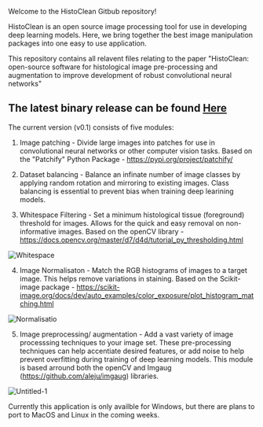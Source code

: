 Welcome to the HistoClean Gitbub repository!

HistoClean is an open source image processing tool for use in developing deep learning models. Here, we bring together the best image manipulation packages into one easy to use application.

This repository contains all relavent files relating to the paper "HistoClean: open-source software for histological image pre-processing and augmentation to improve development of robust convolutional neural networks"

## The latest binary release can be found [Here](https://github.com/HistoCleanQUB/HistoClean/releases)

The current version (v0.1) consists of five modules:

1) Image patching - Divide large images into patches for use in convolutional neural networks or other computer vision tasks.  Based on the "Patchify" Python Package - https://pypi.org/project/patchify/


2) Dataset balancing - Balance an infinate number of image classes by applying random rotation and mirroring to existing images. Class balancing is essential to prevent bias when training deep learining models.

3) Whitespace Filtering - Set a minimum histological tissue (foreground) threshold for images. Allows for the quick and easy removal on non-informative images. Based on the openCV library - https://docs.opencv.org/master/d7/d4d/tutorial_py_thresholding.html

![Whitespace](https://user-images.githubusercontent.com/83717897/117258469-ea7cf900-ae44-11eb-9624-220353e30280.JPG)

4) Image Normalisaton - Match the RGB histograms of images to a target image. This helps remove variations in staining.  Based on the Scikit-image package - https://scikit-image.org/docs/dev/auto_examples/color_exposure/plot_histogram_matching.html

![Normalisatio](https://user-images.githubusercontent.com/83717897/117258492-f10b7080-ae44-11eb-8e20-0fd1ab40b0d0.JPG)

5) Image preprocessing/ augmentation - Add a vast variety of image processsing techniques to your image set. These pre-processing techniques can help accentiate desired features, or add noise to help prevent overfitting during training of deep learning models. This module is based arround both the openCV and Imgaug (https://github.com/aleju/imgaug) libraries.

![Untitled-1](https://user-images.githubusercontent.com/83717897/117258506-f5378e00-ae44-11eb-9dbf-d76b5453f83b.jpg)

Currently this application is only availble for Windows, but there are plans to port to MacOS and Linux in the coming weeks.

